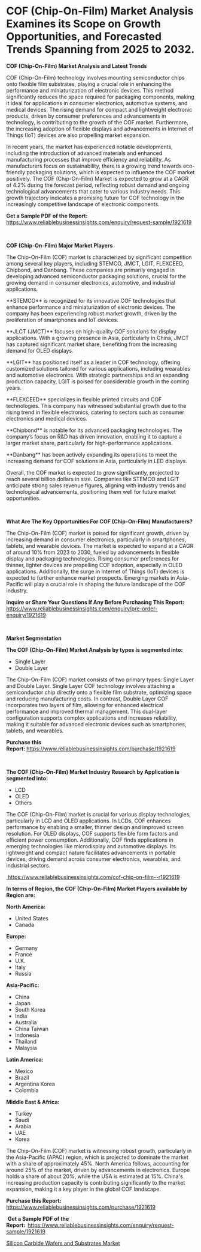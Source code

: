 <p><h1>COF (Chip-On-Film) Market Analysis Examines its Scope on Growth Opportunities, and Forecasted Trends Spanning from 2025 to 2032.</h1></p><p><strong>COF (Chip-On-Film) Market Analysis and Latest Trends</strong></p>
<p><p>COF (Chip-On-Film) technology involves mounting semiconductor chips onto flexible film substrates, playing a crucial role in enhancing the performance and miniaturization of electronic devices. This method significantly reduces the space required for packaging components, making it ideal for applications in consumer electronics, automotive systems, and medical devices. The rising demand for compact and lightweight electronic products, driven by consumer preferences and advancements in technology, is contributing to the growth of the COF market. Furthermore, the increasing adoption of flexible displays and advancements in Internet of Things (IoT) devices are also propelling market expansion.</p><p>In recent years, the market has experienced notable developments, including the introduction of advanced materials and enhanced manufacturing processes that improve efficiency and reliability. As manufacturers focus on sustainability, there is a growing trend towards eco-friendly packaging solutions, which is expected to influence the COF market positively. The COF (Chip-On-Film) Market is expected to grow at a CAGR of 4.2% during the forecast period, reflecting robust demand and ongoing technological advancements that cater to various industry needs. This growth trajectory indicates a promising future for COF technology in the increasingly competitive landscape of electronic components.</p></p>
<p><strong>Get a Sample PDF of the Report:&nbsp;</strong> <a href="https://www.reliablebusinessinsights.com/enquiry/request-sample/1921619?utm_campaign=2448&utm_medium=2&utm_source=Github&utm_content=ia&utm_term=13022025&utm_id=cof-chip-on-film">https://www.reliablebusinessinsights.com/enquiry/request-sample/1921619</a></p>
<p>&nbsp;</p>
<p><strong>COF (Chip-On-Film) Major Market Players</strong></p>
<p><p>The Chip-On-Film (COF) market is characterized by significant competition among several key players, including STEMCO, JMCT, LGIT, FLEXCEED, Chipbond, and Danbang. These companies are primarily engaged in developing advanced semiconductor packaging solutions, crucial for the growing demand in consumer electronics, automotive, and industrial applications.</p><p>**STEMCO** is recognized for its innovative COF technologies that enhance performance and miniaturization of electronic devices. The company has been experiencing robust market growth, driven by the proliferation of smartphones and IoT devices. </p><p>**JLCT (JMCT)** focuses on high-quality COF solutions for display applications. With a growing presence in Asia, particularly in China, JMCT has captured significant market share, benefiting from the increasing demand for OLED displays.</p><p>**LGIT** has positioned itself as a leader in COF technology, offering customized solutions tailored for various applications, including wearables and automotive electronics. With strategic partnerships and an expanding production capacity, LGIT is poised for considerable growth in the coming years.</p><p>**FLEXCEED** specializes in flexible printed circuits and COF technologies. This company has witnessed substantial growth due to the rising trend in flexible electronics, catering to sectors such as consumer electronics and medical devices.</p><p>**Chipbond** is notable for its advanced packaging technologies. The company’s focus on R&D has driven innovation, enabling it to capture a larger market share, particularly for high-performance applications.</p><p>**Danbang** has been actively expanding its operations to meet the increasing demand for COF solutions in Asia, particularly in LED displays.</p><p>Overall, the COF market is expected to grow significantly, projected to reach several billion dollars in size. Companies like STEMCO and LGIT anticipate strong sales revenue figures, aligning with industry trends and technological advancements, positioning them well for future market opportunities.</p></p>
<p>&nbsp;</p>
<p><strong>What Are The Key Opportunities For COF (Chip-On-Film) Manufacturers?</strong></p>
<p><p>The Chip-On-Film (COF) market is poised for significant growth, driven by increasing demand in consumer electronics, particularly in smartphones, tablets, and wearable devices. The market is expected to expand at a CAGR of around 10% from 2023 to 2030, fueled by advancements in flexible display and packaging technologies. Rising consumer preferences for thinner, lighter devices are propelling COF adoption, especially in OLED applications. Additionally, the surge in Internet of Things (IoT) devices is expected to further enhance market prospects. Emerging markets in Asia-Pacific will play a crucial role in shaping the future landscape of the COF industry.</p></p>
<p><strong>Inquire or Share Your Questions If Any Before Purchasing This Report:</strong> <a href="https://www.reliablebusinessinsights.com/enquiry/pre-order-enquiry/1921619?utm_campaign=2448&utm_medium=2&utm_source=Github&utm_content=ia&utm_term=13022025&utm_id=cof-chip-on-film">https://www.reliablebusinessinsights.com/enquiry/pre-order-enquiry/1921619</a></p>
<p>&nbsp;</p>
<p><strong>Market Segmentation</strong></p>
<p><strong>The COF (Chip-On-Film) Market Analysis by types is segmented into:</strong></p>
<p><ul><li>Single Layer</li><li>Double Layer</li></ul></p>
<p><p>The Chip-On-Film (COF) market consists of two primary types: Single Layer and Double Layer. Single Layer COF technology involves attaching a semiconductor chip directly onto a flexible film substrate, optimizing space and reducing manufacturing costs. In contrast, Double Layer COF incorporates two layers of film, allowing for enhanced electrical performance and improved thermal management. This dual-layer configuration supports complex applications and increases reliability, making it suitable for advanced electronic devices such as smartphones, tablets, and wearables.</p></p>
<p><strong>Purchase this Report:&nbsp;</strong><a href="https://www.reliablebusinessinsights.com/purchase/1921619?utm_campaign=2448&utm_medium=2&utm_source=Github&utm_content=ia&utm_term=13022025&utm_id=cof-chip-on-film">https://www.reliablebusinessinsights.com/purchase/1921619</a></p>
<p>&nbsp;</p>
<p><strong>The COF (Chip-On-Film) Market Industry Research by Application is segmented into:</strong></p>
<p><ul><li>LCD</li><li>OLED</li><li>Others</li></ul></p>
<p><p>The COF (Chip-On-Film) market is crucial for various display technologies, particularly in LCD and OLED applications. In LCDs, COF enhances performance by enabling a smaller, thinner design and improved screen resolution. For OLED displays, COF supports flexible form factors and efficient power consumption. Additionally, COF finds applications in emerging technologies like microdisplay and automotive displays. Its lightweight and compact nature facilitates advancements in portable devices, driving demand across consumer electronics, wearables, and industrial sectors.</p></p>
<p><a href="https://www.reliablebusinessinsights.com/cof-chip-on-film--r1921619?utm_campaign=2448&utm_medium=2&utm_source=Github&utm_content=ia&utm_term=13022025&utm_id=cof-chip-on-film">&nbsp;https://www.reliablebusinessinsights.com/cof-chip-on-film--r1921619</a></p>
<p><strong>In terms of Region, the COF (Chip-On-Film) Market Players available by Region are:</strong></p>
<p>
    <p> <strong> North America: </strong>
        <ul>
            <li>United States</li>
            <li>Canada</li>
        </ul>
        </p> 
    <p> <strong> Europe: </strong>
        <ul>
            <li>Germany</li>
            <li>France</li>
            <li>U.K.</li>
            <li>Italy</li>
            <li>Russia</li>
        </ul>
        </p> 
    <p> <strong> Asia-Pacific: </strong>
        <ul>
            <li>China</li>
            <li>Japan</li>
            <li>South Korea</li>
            <li>India</li>
            <li>Australia</li>
            <li>China Taiwan</li>
            <li>Indonesia</li>
            <li>Thailand</li>
            <li>Malaysia</li>
        </ul>
        </p> 
    <p> <strong> Latin America: </strong>
        <ul>
            <li>Mexico</li>
            <li>Brazil</li>
            <li>Argentina Korea</li>
            <li>Colombia</li>
        </ul>
        </p> 
    <p> <strong> Middle East & Africa: </strong>
        <ul>
            <li>Turkey</li>
            <li>Saudi</li>
            <li>Arabia</li>
            <li>UAE</li>
            <li>Korea</li>
        </ul>
    </p>
    </p>
<p><p>The Chip-On-Film (COF) market is witnessing robust growth, particularly in the Asia-Pacific (APAC) region, which is projected to dominate the market with a share of approximately 45%. North America follows, accounting for around 25% of the market, driven by advancements in electronics. Europe holds a share of about 20%, while the USA is estimated at 15%. China's increasing production capacity is contributing significantly to the market expansion, making it a key player in the global COF landscape.</p></p>
<p><strong>Purchase this Report: </strong><a href="https://www.reliablebusinessinsights.com/purchase/1921619?utm_campaign=2448&utm_medium=2&utm_source=Github&utm_content=ia&utm_term=13022025&utm_id=cof-chip-on-film">https://www.reliablebusinessinsights.com/purchase/1921619</a></p>
<p>&nbsp;<strong>Get a Sample PDF of the Report:&nbsp;&nbsp;</strong><a href="https://www.reliablebusinessinsights.com/enquiry/request-sample/1921619?utm_campaign=2448&utm_medium=2&utm_source=Github&utm_content=ia&utm_term=13022025&utm_id=cof-chip-on-film">https://www.reliablebusinessinsights.com/enquiry/request-sample/1921619</a></p>
<p><strong></strong></p>
<p><p><a href="https://github.com/dolorespeddico90/Market-Research-Report-List-1/blob/main/silicon-carbide-wafers-and-substrates-market.md?utm_campaign=2448&utm_medium=2&utm_source=Github&utm_content=ia&utm_term=13022025&utm_id=cof-chip-on-film">Silicon Carbide Wafers and Substrates Market</a></p></p>